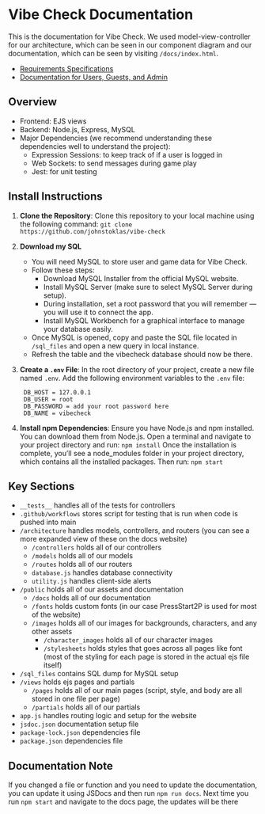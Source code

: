 # Vibe Check Documentation

This is the documentation for Vibe Check. We used model-view-controller for our architecture, which can be seen in our component diagram and 
our documentation, which can be seen by visiting `/docs/index.html`.

- [Requirements Specifications](https://docs.google.com/document/d/19uKTRGivM5we35rBtd4GNDOvkSwqAgvlWUhv_v7JPTE/edit?usp=sharing)
- [Documentation for Users, Guests, and Admin](https://docs.google.com/document/d/1sUqYl_87Sc1SEAdALiNG2b282veidoEDE_HjJwiv9ZA/edit?usp=sharing)

## Overview

- Frontend: EJS views
- Backend: Node.js, Express, MySQL
- Major Dependencies (we recommend understanding these dependencies well to understand the project): 
    - Expression Sessions: to keep track of if a user is logged in
    - Web Sockets: to send messages during game play
    - Jest: for unit testing

## Install Instructions

1. **Clone the Repository**:
   Clone this repository to your local machine using the following command:
   ```git clone https://github.com/johnstoklas/vibe-check```

2. **Download my SQL**
    - You will need MySQL to store user and game data for Vibe Check.
    - Follow these steps:
        - Download MySQL Installer from the official MySQL website.
        - Install MySQL Server (make sure to select MySQL Server during setup).
        - During installation, set a root password that you will remember — you will use it to connect the app.
        - Install MySQL Workbench for a graphical interface to manage your database easily.
    - Once MySQL is opened, copy and paste the SQL file located in `/sql_files` and open a new query in local instance.
    - Refresh the table and the vibecheck database should now be there.

3. **Create a `.env` File**:
   In the root directory of your project, create a new file named `.env`.
   Add the following environment variables to the `.env` file:
   ```
    DB_HOST = 127.0.0.1
    DB_USER = root
    DB_PASSWORD = add your root password here
    DB_NAME = vibecheck
   ```

4. **Install npm Dependencies**:
   Ensure you have Node.js and npm installed. You can download them from Node.js.
   Open a terminal and navigate to your project directory and run:
   ```npm install```
   Once the installation is complete, you’ll see a node_modules folder in your project directory, which contains all the installed packages.
   Then run:
   ```npm start```

## Key Sections
- `__tests__` handles all of the tests for controllers
- `.github/workflows` stores script for testing that is run when code is pushed into main
- `/architecture` handles models, controllers, and routers (you can see a more expanded view of these on the docs website)
    - `/controllers` holds all of our controllers
    - `/models` holds all of our models
    - `/routes` holds all of our routers
    - `database.js` handles database connectivity
    - `utility.js` handles client-side alerts
- `/public` holds all of our assets and documentation
    - `/docs` holds all of our documentation
    - `/fonts` holds custom fonts (in our case PressStart2P is used for most of the website)
    - `/images` holds all of our images for backgrounds, characters, and any other assets
        - `/character_images` holds all of our character images
        - `/stylesheets` holds styles that goes across all pages like font (most of the styling for each page is stored in the actual ejs file itself)
- `/sql_files` contains SQL dump for MySQL setup
- `/views` holds ejs pages and partials
    - `/pages` holds all of our main pages (script, style, and body are all stored in one file per page)
    - `/partials` holds all of our partials
- `app.js` handles routing logic and setup for the website
- `jsdoc.json` documentation setup file
- `package-lock.json` dependencies file
- `package.json` dependencies file

## Documentation Note

If you changed a file or function and you need to update the documentation, you can update it using JSDocs and then run `npm run docs`. Next time you run `npm start` and navigate to the docs page, the updates will be there

